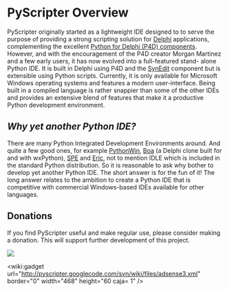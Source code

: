 # PyScripter Overview #

PyScripter originally started as a lightweight IDE designed to to serve the purpose of providing a strong scripting solution for
[Delphi](http://www.codegear.com/products/delphi) applications, complementing the excellent
[Python for Delphi (P4D) components](http://python4delphi.googlecode.com/).  However, and with the encouragement of the P4D creator Morgan Martinez
and a few early users, it has now evolved into a full-featured stand- alone Python IDE.  It is built in Delphi using P4D and the [SynEdit](http://synedit.sf.net) component
but is extensible using Python scripts.  Currently, it is only available for Microsoft Windows operating systems and  features a modern user-interface.
Being built in a compiled language is rather snappier than some of the other IDEs   and provides an extensive blend of features that make it a productive
Python development environment.

## _Why yet another Python IDE?_ ##

There are many Python Integrated Development Environments around.  And quite a few good ones, for example [PythonWin](http://sourceforge.net/projects/pywin32/),
[Boa](http://boa-constructor.sourceforge.net/) (a Delphi clone built for and with wxPython), [SPE](http://pythonide.blogspot.com/) and [Eric](http://eric-ide.python-projects.org/),
not to mention IDLE which is included in the standard Python distribution.  So it is reasonable to ask why bother to develop yet another Python IDE.  The short answer
is for the fun of it!  The long answer relates to the ambition to create a Python IDE that is competitive with commercial Windows-based IDEs available for other languages.

## Donations ##
If you find PyScripter useful and make regular use, please consider making a donation. This will support further development of this project.

[![](http://pyscripter.googlecode.com/svn/wiki/images/donate.png)](https://www.paypal.com/cgi-bin/webscr?cmd=_donations&business=pyscripter@gmail.com&currency_code=EUR)

&lt;wiki:gadget url="http://pyscripter.googlecode.com/svn/wiki/files/adsense3.xml" border="0" width="468" height="60 caja= 1" /&gt;